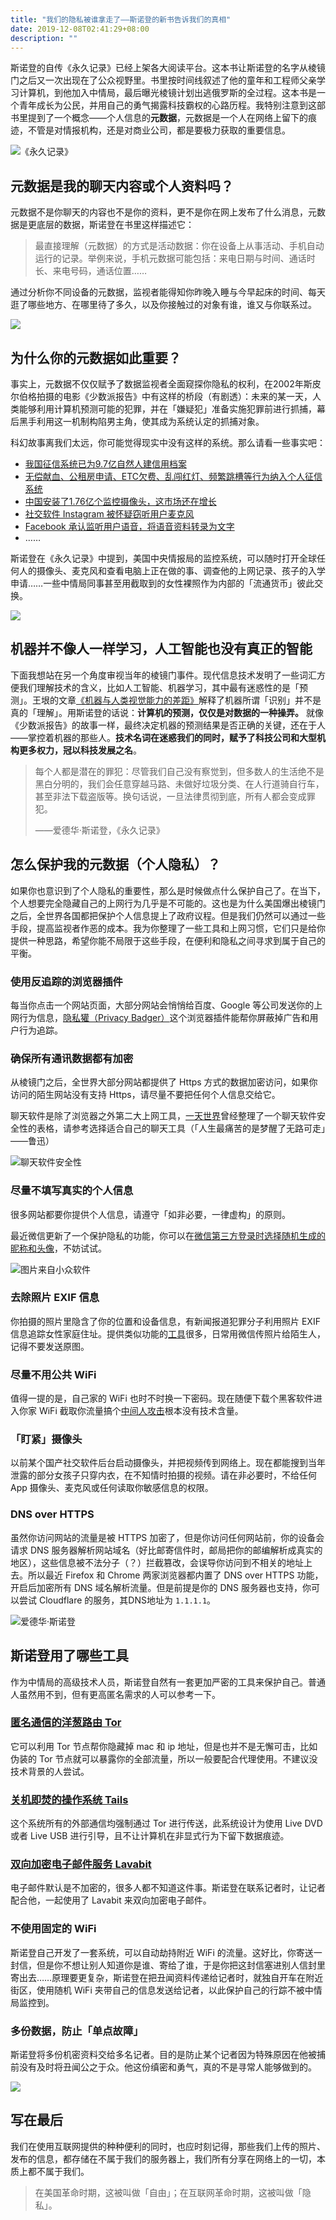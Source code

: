 ```yaml
---
title: "我们的隐私被谁拿走了——斯诺登的新书告诉我们的真相"
date: 2019-12-08T02:41:29+08:00
description: ""
---
```


斯诺登的自传《永久记录》已经上架各大阅读平台。这本书让斯诺登的名字从棱镜门之后又一次出现在了公众视野里。书里按时间线叙述了他的童年和工程师父亲学习计算机，到他加入中情局，最后曝光棱镜计划出逃俄罗斯的全过程。这本书是一个青年成长为公民，并用自己的勇气揭露科技霸权的心路历程。我特别注意到这部书里提到了一个概念——个人信息的**元数据**，元数据是一个人在网络上留下的痕迹，不管是对情报机构，还是对商业公司，都是要极力获取的重要信息。

![《永久记录》](https://tva1.sinaimg.cn/large/006tNbRwgy1g9pm9nt8joj30u016y45h.jpg)

## 元数据是我的聊天内容或个人资料吗？

元数据不是你聊天的内容也不是你的资料，更不是你在网上发布了什么消息，元数据是更底层的数据，斯诺登在书里这样描述它：

> 最直接理解（元数据）的方式是活动数据：你在设备上从事活动、手机自动运行的记录。举例来说，手机元数据可能包括：来电日期与时间、通话时长、来电号码，通话位置……

通过分析你不同设备的元数据，监视者能得知你昨晚入睡与今早起床的时间、每天逛了哪些地方、在哪里待了多久，以及你接触过的对象有谁，谁又与你联系过。

![](https://tva1.sinaimg.cn/large/006tNbRwgy1g9p9pylzx3j31900u0e81.jpg)

## 为什么你的元数据如此重要？

事实上，元数据不仅仅赋予了数据监视者全面窥探你隐私的权利，在2002年斯皮尔伯格拍摄的电影《少数派报告》中有这样的桥段（有剧透）：未来的某一天，人类能够利用计算机预测可能的犯罪，并在「嫌疑犯」准备实施犯罪前进行抓捕，幕后黑手利用这一机制构陷男主角，使其成为系统认定的抓捕对象。

科幻故事离我们太远，你可能觉得现实中没有这样的系统。那么请看一些事实吧：

- [我国征信系统已为9.7亿自然人建信用档案](http://www.gov.cn/fuwu/2018-10/22/content_5333353.htm)
- [无偿献血、公租房申请、ETC欠费、乱闯红灯、频繁跳槽等行为纳入个人征信系统](http://newspaper.jcrb.com/2019/20191125/20191125_004/20191125_004_4.htm)
- [中国安装了1.76亿个监控摄像头，这市场还在增长](https://www.qdaily.com/articles/47431.html)
- [社交软件 Instagram 被怀疑窃听用户麦克风](https://www.zhihu.com/question/64794171)
- [Facebook 承认监听用户语音，将语音资料转录为文字](http://www.xinhuanet.com/world/2019-08/15/c_1210242325.htm)
- ……

斯诺登在《永久记录》中提到，美国中央情报局的监控系统，可以随时打开全球任何人的摄像头、麦克风和查看电脑上正在做的事、调查他的上网记录、孩子的入学申请……一些中情局同事甚至用截取到的女性裸照作为内部的「流通货币」彼此交换。

![](https://tva1.sinaimg.cn/large/006tNbRwgy1g9oqelxc04j31120rttc1.jpg)

## 机器并不像人一样学习，人工智能也没有真正的智能

下面我想站在另一个角度审视当年的棱镜门事件。现代信息技术发明了一些词汇方便我们理解技术的含义，比如人工智能、机器学习，其中最有迷惑性的是「预测」。王垠的文章[《机器与人类视觉能力的差距》](https://www.yinwang.org/blog-cn/2019/09/14/machine-vs-human)解释了机器所谓「识别」并不是真的「理解」。用斯诺登的话说：**计算机的预测，仅仅是对数据的一种操弄。** 就像《少数派报告》的故事一样，最终决定机器的预测结果是否正确的关键，还在于人——掌控着机器的那些人。**技术名词在迷惑我们的同时，赋予了科技公司和大型机构更多权力，冠以科技发展之名**。

> 每个人都是潜在的罪犯：尽管我们自己没有察觉到，但多数人的生活绝不是黑白分明的，我们会任意穿越马路、未做好垃圾分类、在人行道骑自行车，甚至非法下载盗版等。换句话说，一旦法律贯彻到底，所有人都会变成罪犯。
>
> ——爱德华·斯诺登，《永久记录》

## 怎么保护我的元数据（个人隐私）？

如果你也意识到了个人隐私的重要性，那么是时候做点什么保护自己了。在当下，个人想要完全隐藏自己的上网行为几乎是不可能的。这也是为什么美国爆出棱镜门之后，全世界各国都把保护个人信息提上了政府议程。但是我们仍然可以通过一些手段，提高监视者作恶的成本。我为你整理了一些工具和上网习惯，它们只是给你提供一种思路，希望你能不局限于这些手段，在便利和隐私之间寻求到属于自己的平衡。

### 使用反追踪的浏览器插件

每当你点击一个网站页面，大部分网站会悄悄给百度、Google 等公司发送你的上网行为信息，[隐私獾（Privacy Badger）](https://chrome.google.com/webstore/detail/privacy-badger/pkehgijcmpdhfbdbbnkijodmdjhbjlgp)这个浏览器插件能帮你屏蔽掉广告和用户行为追踪。

### 确保所有通讯数据都有加密

从棱镜门之后，全世界大部分网站都提供了 Https 方式的数据加密访问，如果你访问的陌生网站没有支持 Https，请尽量不要把任何个人信息交给它。

聊天软件是除了浏览器之外第二大上网工具，[一天世界](https://yitianshijie.net/)曾经整理了一个聊天软件安全性的表格，请参考选择适合自己的聊天工具（「人生最痛苦的是梦醒了无路可走」——鲁迅）

![聊天软件安全性](https://tva1.sinaimg.cn/large/006tNbRwgy1g9oqs2klvuj30xa0te44r.jpg)

### 尽量不填写真实的个人信息

很多网站都要你提供个人信息，请遵守「如非必要，一律虚构」的原则。

最近微信更新了一个保护隐私的功能，你可以在[微信第三方登录时选择随机生成的昵称和头像](https://www.appinn.com/wechat-random-avatar/)，不妨试试。

![图片来自小众软件](https://tva1.sinaimg.cn/large/006tNbRwgy1g9oq1bdydwj30u01md0u2.jpg)

### 去除照片 EXIF 信息

你拍摄的照片里隐含了你的位置和设备信息，有新闻报道犯罪分子利用照片 EXIF 信息追踪女性家庭住址。提供类似功能的[工具](https://sspai.com/post/27007)很多，日常用微信传照片给陌生人，记得不要发送原图。

### 尽量不用公共 WiFi

值得一提的是，自己家的 WiFi 也时不时换一下密码。现在随便下载个黑客软件进入你家 WiFi 截取你流量搞个[中间人攻击](https://baike.baidu.com/item/%E4%B8%AD%E9%97%B4%E4%BA%BA%E6%94%BB%E5%87%BB)根本没有技术含量。

### 「盯紧」摄像头

以前某个国产社交软件后台启动摄像头，并把视频传到网络上。现在都能搜到当年泄露的部分女孩子只穿内衣，在不知情时拍摄的视频。请在非必要时，不给任何 App 摄像头、麦克风或任何读取你敏感信息的权限。

###  DNS over HTTPS

虽然你访问网站的流量是被 HTTPS 加密了，但是你访问任何网站前，你的设备会请求 DNS 服务器解析网站域名（好比邮寄信件时，邮局把你的邮编解析成真实的地区），这些信息被不法分子（？）拦截篡改，会误导你访问到不相关的地址上去。所以最近 Firefox 和 Chrome 两家浏览器都内置了 DNS over HTTPS 功能，开启后加密所有 DNS 域名解析流量。但是前提是你的 DNS 服务器也支持，你可以尝试 Cloudflare 的服务，其DNS地址为 `1.1.1.1`。

![爱德华·斯诺登](https://tva1.sinaimg.cn/large/006tNbRwgy1g9oq7u3eu9j316g0rsq5c.jpg)

## 斯诺登用了哪些工具

作为中情局的高级技术人员，斯诺登自然有一套更加严密的工具来保护自己。普通人虽然用不到，但有更高匿名需求的人可以参考一下。

### [匿名通信的洋葱路由 Tor](https://zh.wikipedia.org/wiki/Tor)

它可以利用 Tor 节点帮你隐藏掉 mac 和 ip 地址，但是也并不是无懈可击，比如伪装的 Tor 节点就可以暴露你的全部流量，所以一般要配合代理使用。不建议没技术背景的人尝试。

### [关机即焚的操作系统 Tails](https://zh.wikipedia.org/zh-hans/Tails_(%E6%93%8D%E4%BD%9C%E7%B3%BB%E7%BB%9F))

这个系统所有的外部通信均强制通过 Tor 进行传送，此系统设计为使用 Live DVD 或者 Live USB 进行引导，且不让计算机在非显式行为下留下数据痕迹。

### [双向加密电子邮件服务 Lavabit](https://lavabit.com/)

电子邮件默认是不加密的，很多人都不知道这件事。斯诺登在联系记者时，让记者配合他，一起使用了 Lavabit 来双向加密电子邮件。

### 不使用固定的 WiFi

斯诺登自己开发了一套系统，可以自动劫持附近 WiFi 的流量。这好比，你寄送一封信，但是你不想让别人知道你是谁、寄给了谁，于是你把这封信塞进别人信封里寄出去……原理要更复杂，斯诺登在把丑闻资料传递给记者时，就独自开车在附近街区，使用随机 WiFi 夹带自己的信息发送给记者，以此保护自己的行踪不被中情局监控到。

### 多份数据，防止「单点故障」

斯诺登将多份机密资料交给多名记者。目的是防止某个记者因为特殊原因在他被捕前没有及时将丑闻公之于众。他这份缜密和勇气，真的不是寻常人能够做到的。

![](https://tva1.sinaimg.cn/large/006tNbRwgy1g9oqabzz2ej31bs0rtt9h.jpg)

## 写在最后

我们在使用互联网提供的种种便利的同时，也应时刻记得，那些我们上传的照片、发布的信息，都存储在不属于我们的服务器上，我们所有分享在网络上的一切，本质上都不属于我们。

> 在美国革命时期，这被叫做「自由」；在互联网革命时期，这被叫做「隐私」。
